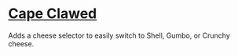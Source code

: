 # [Cape Clawed](https://www.mousehuntgame.com/preferences.php?tab=mousehunt-improved-settings#mousehunt-improved-settings-location-hud)

Adds a cheese selector to easily switch to Shell, Gumbo, or Crunchy cheese.
